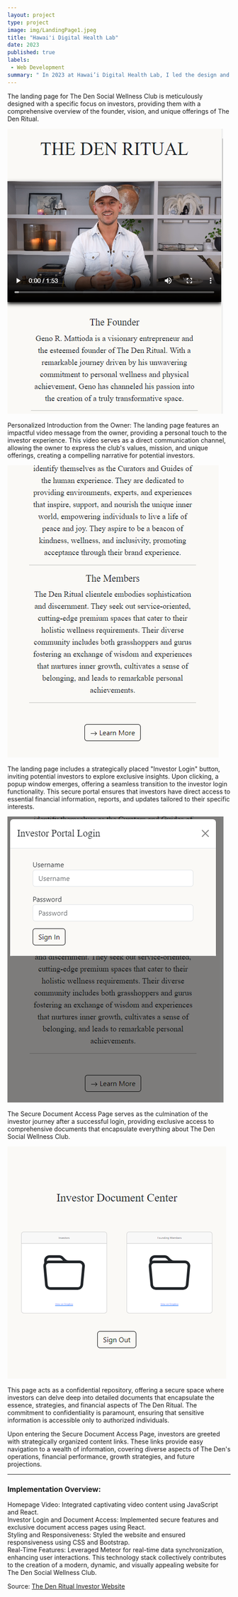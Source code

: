 ```yaml
---
layout: project
type: project
image: img/LandingPage1.jpeg
title: "Hawai'i Digital Health Lab"
date: 2023
published: true
labels:
 - Web Development
summary: " In 2023 at Hawai’i Digital Health Lab, I led the design and implementation of a Social-Gaming-Web-Platform's user interface and admin page. Through rigorous testing and expertise in JavaScript, HTML, CSS, React.js, and Bootstrap, I crafted a seamless and engaging platform, reshaping the gaming experience."
---
```


<p>
The landing page for The Den Social Wellness Club is meticulously designed with a specific focus on investors, providing them with a comprehensive overview of the founder, vision, and unique offerings of The Den Ritual.
</p>
<img class="img-fluid" src="../img/landDen1.png">
<p>Personalized Introduction from the Owner:
The landing page features an impactful video message from the owner, providing a personal touch to the investor experience. This video serves as a direct communication channel, allowing the owner to express the club's values, mission, and unique offerings, creating a compelling narrative for potential investors.</p>
<img class="img-fluid" src="../img/landDen2.png">
<p>The landing page includes a strategically placed "Investor Login" button, inviting potential investors to explore exclusive insights. Upon clicking, a popup window emerges, offering a seamless transition to the investor login functionality. This secure portal ensures that investors have direct access to essential financial information, reports, and updates tailored to their specific interests.</p>
<img class="img-fluid" src="../img/landDen3.png">
<p>The Secure Document Access Page serves as the culmination of the investor journey after a successful login, providing exclusive access to comprehensive documents that encapsulate everything about The Den Social Wellness Club.</p>
<img class="img-fluid" src="../img/landDen4.png">
<p>This page acts as a confidential repository, offering a secure space where investors can delve deep into detailed documents that encapsulate the essence, strategies, and financial aspects of The Den Ritual. The commitment to confidentiality is paramount, ensuring that sensitive information is accessible only to authorized individuals.</p>
<p>Upon entering the Secure Document Access Page, investors are greeted with strategically organized content links. These links provide easy navigation to a wealth of information, covering diverse aspects of The Den's operations, financial performance, growth strategies, and future projections.</p>
<hr>
<p>
<h3>Implementation Overview:</h3>
Homepage Video:
Integrated captivating video content using JavaScript and React.
<br />
Investor Login and Document Access:
Implemented secure features and exclusive document access pages using React.
<br />
Styling and Responsiveness:
Styled the website and ensured responsiveness using CSS and Bootstrap.
 <br />
Real-Time Features:
Leveraged Meteor for real-time data synchronization, enhancing user interactions.
This technology stack collectively contributes to the creation of a modern, dynamic, and visually appealing website for The Den Social Wellness Club.
</p>
Source: <a href="https://www.thedenritual.com/"><i class="large github icon "></i>The Den Ritual Investor Website</a>

